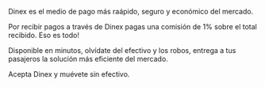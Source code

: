 Dinex es el medio de pago más raápido, seguro y económico del mercado.  

Por recibir pagos a través de Dinex pagas una comisión de 1% sobre el total recibido. Eso es todo!  

Disponible en minutos, olvídate del efectivo y los robos, entrega a tus pasajeros la solución más eficiente del mercado.  

Acepta Dinex y muévete sin efectivo.